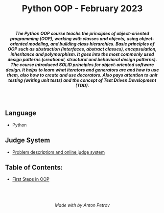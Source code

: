 <h1 align="center">
Python OOP - February 2023
</h1>

<br/>

<h5 align="center">
The Python OOP course teachs the principles of object-oriented programming (OOP), working with classes and objects, using object-oriented modeling, and building class hierarchies. Basic principles of OOP such as abstraction (interfaces, abstract classes), encapsulation, inheritance and polymorphism. It goes into the most commonly used design patterns (creational, structural and behavioral design patterns). The course introduced SOLID principles for object-oriented software design. It helps to learn what iterators and generators are and how to use them, also how to create and use decorators. Also pays attention to unit testing (writing unit tests) and the concept of Test Driven Development (TDD).
</h5>

<br/>

## Language

- Python

## Judge System

- [Problem descriptiom and online judge system](https://judge.softuni.org/Contests#!/List/ByCategory/198/Python-OOP)

## Table of Contents:

- [First Steps in OOP](https://github.com/tonytech83/Python-OOP/tree/main/01_First_Steps_in_OOP_Lab)

<br/>
<br/>

<h6 align="center"> Made with by Anton Petrov </h6>
